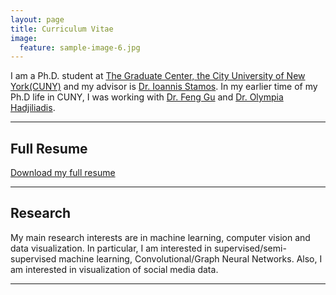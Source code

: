 ```yaml
---
layout: page
title: Curriculum Vitae
image:
  feature: sample-image-6.jpg
---
```



I am a Ph.D. student at [The Graduate Center, the City University of New York(CUNY)](https://https://www.gc.cuny.edu/Page-Elements/Academics-Research-Centers-Initiatives/Doctoral-Programs/Computer-Science) and my advisor is [Dr. Ioannis Stamos](http://www.cs.hunter.cuny.edu/~ioannis/). In my earlier time of my Ph.D life in CUNY, I was working with [Dr. Feng Gu](http://www.cs.csi.cuny.edu/~gu/) and [Dr. Olympia Hadjiliadis](http://math.hunter.cuny.edu/~olympia/). 

---

## Full Resume

<i class="fa fa-file-pdf-o"></i> [Download my full resume](resume_xiaoke_shen.pdf)

---

## Research

My main research interests are in machine learning, computer vision and data visualization. In particular, I am interested in supervised/semi-supervised machine learning, Convolutional/Graph Neural Networks. Also, I am interested in visualization of social media data.

---
